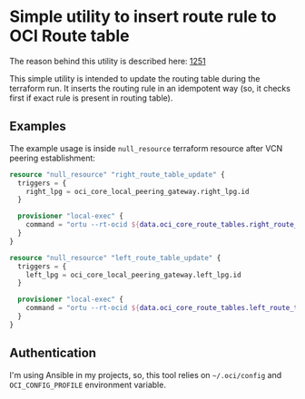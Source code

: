 # Simple utility to insert route rule to OCI Route table

The reason behind this utility is described here: [1251](https://github.com/terraform-providers/terraform-provider-oci/issues/1251)

This simple utility is intended to update the routing table during the terraform run.
It inserts the routing rule in an idempotent way (so, it checks first if exact rule is present in routing table).

## Examples

The example usage is inside `null_resource` terraform resource after VCN peering establishment:


```terraform
resource "null_resource" "right_route_table_update" {
  triggers = {
    right_lpg = oci_core_local_peering_gateway.right_lpg.id
  }

  provisioner "local-exec" {
    command = "ortu --rt-ocid ${data.oci_core_route_tables.right_route_table.id} --cidr ${data.oci_core_vcn.left_vcn.cidr_block} --ne-ocid ${oci_core_local_peering_gateway.right_lpg.id}"
  }
}

resource "null_resource" "left_route_table_update" {
  triggers = {
    left_lpg = oci_core_local_peering_gateway.left_lpg.id
  }

  provisioner "local-exec" {
    command = "ortu --rt-ocid ${data.oci_core_route_tables.left_route_table.id} --cidr ${data.oci_core_vcn.right_vcn.cidr_block} --ne-ocid ${oci_core_local_peering_gateway.left_lpg.id}"
  }
}

```

## Authentication

I'm using Ansible in my projects, so, this tool relies on `~/.oci/config` and `OCI_CONFIG_PROFILE` environment variable.
